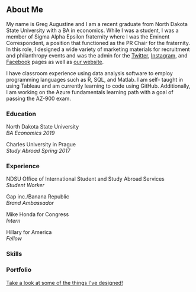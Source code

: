 ## About Me

My name is Greg Augustine and I am a recent graduate from North Dakota State University with a BA in economics.  While I was a student, I was a member of Sigma Alpha Epsilon fraternity where I was the Eminent Correspondent, a position that functioned as the PR Chair for the fraternity.  In this role, I designed a wide variety of marketing materials for recruitment and philanthropy events and was the admin for the [Twitter](https://twitter.com/saendsu), [Instagram](https://www.instagram.com/saendsu/), and [Facebook](https://www.facebook.com/SAEatNDSU/) pages as well as [our website](http://www.sae-ndsu.com).

I have classroom experience using data analysis software to employ programming languages such as R, SQL, and Matlab. I am self- taught in using Tableau and am currently learning to code using GitHub. Additionally, I am working on the Azure fundamentals learning path with a goal of passing the AZ-900 exam. 

### Education
North Dakota State University  
*BA Economics 2019*

Charles University in Prague  
*Study Abroad Spring 2017*

### Experience
NDSU Office of International Student and Study Abroad Services  
*Student Worker*  

Gap inc./Banana Republic  
*Brand Ambassador*  

Mike Honda for Congress  
*Intern*  

Hillary for America  
*Fellow*  

### Skills

### Portfolio
[Take a look at some of the things I've designed!](portfolio.md)
